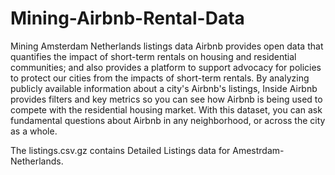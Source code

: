 # Mining-Airbnb-Rental-Data
Mining Amsterdam Netherlands listings data
Airbnb provides open data that quantifies the impact of short-term rentals on housing and residential communities; and also provides a platform to support advocacy for policies to protect our cities from the impacts of short-term rentals. By analyzing publicly available information about a city's Airbnb's listings, Inside Airbnb provides filters and key metrics so you can see how Airbnb is being used to compete with the residential housing market. With this dataset, you can ask fundamental questions about Airbnb in any neighborhood, or across the city as a whole.

The listings.csv.gz contains Detailed Listings data for Amestrdam-Netherlands.

